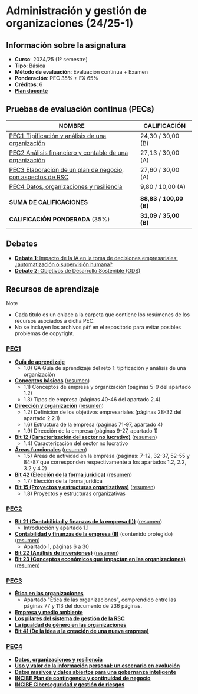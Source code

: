 # Administración y gestión de organizaciones (24/25-1)

## Información sobre la asignatura

- **Curso**: 2024/25 (1º semestre)
- **Tipo**: Básica
- **Método de evaluación**: Evaluación continua + Examen
- **Ponderación**: PEC 35% + EX 65%
- **Créditos**: 6
- [**Plan docente**](https://cv.uoc.edu/tren/trenacc/web/GAT_EXP.PLANDOCENTE?any_academico=20241&cod_asignatura=75.556&idioma=CAS&pagina=PD_PREV_PORTAL)

## Pruebas de evaluación continua (PECs)

| NOMBRE                                                              | CALIFICACIÓN       |
|---------------------------------------------------------------------|--------------------|
| [PEC1 Tipificación y análisis de una organización](pec1)            | 24,30 / 30,00 (B)  |
| [PEC2 Análisis financiero y contable de una organización](pec2)     | 27,13 / 30,00 (A)  |
| [PEC3 Elaboración de un plan de negocio, con aspectos de RSC](pec3) | 27,60 / 30,00 (A) |
| [PEC4 Datos, organizaciones y resiliencia](pec4)                    | 9,80 / 10,00 (A) |
|                                                                     |                      |
| **SUMA DE CALIFICACIONES**                                          | **88,83 / 100,00 (B)** |
| **CALIFICACIÓN PONDERADA** (35%)                                    | **31,09 / 35,00 (B)** |

## Debates

- [**Debate 1**: Impacto de la IA en la toma de decisiones empresariales: ¿automatización o supervisión humana?](debate1)
- [**Debate 2**: Objetivos de Desarrollo Sostenible (ODS)](debate2)

## Recursos de aprendizaje

>[!NOTE]
>- Cada título es un enlace a la carpeta que contiene los resúmenes de los recursos asociados a dicha PEC.
>- No se incluyen los archivos `pdf` en el repositorio para evitar posibles problemas de copyright.

### [PEC1](./pec1/recursos)

- [**Guía de aprendizaje**](https://materials.campus.uoc.edu/daisy/Materials/PID_00295192/pdf/PID_00295192.pdf)
	- 1.0) GA Guía de aprendizaje del reto 1: tipificación y análisis de una organización
- [**Conceptos básicos**](https://materials.campus.uoc.edu/daisy/Materials/PID_00200485/pdf/PID_00200479.pdf) ([resumen](https://github.com/HenestrosaDev/uoc-ingenieria-informatica/blob/main/administracion_y_gestion_de_organizaciones/pec1/recursos/conceptos_basicos_resumen.md))
	- 1.1) Conceptos de empresa y organización (páginas 5-9 del apartado 1.2) 
	- 1.3) Tipos de empresa (páginas 40-46 del apartado 2.4)
- [**Dirección y organización**](https://materials.campus.uoc.edu/daisy/Materials/PID_00200484/pdf/PID_00200480.pdf) ([resumen](https://github.com/HenestrosaDev/uoc-ingenieria-informatica/blob/main/administracion_y_gestion_de_organizaciones/pec1/recursos/direccion_y_organizacion_resumen.md))
	- 1.2) Definición de los objetivos empresariales (páginas 28-32 del apartado 2.2.1)
	- 1.6) Estructura de la empresa (páginas 71-97, apartado 4)
	- 1.9) Dirección de la empresa (páginas 9-27, apartado 1)
- [**Bit 12 (Caracterización del sector no lucrativo)**](https://campus.uoc.edu/autors/MostraPDFMaterialAction.do?id=151490&hash=48756e1f2d49fa4d05082a71834690de5a91a74a9e582e1d1a843bb63440cc51) ([resumen](https://github.com/HenestrosaDev/uoc-ingenieria-informatica/blob/main/administracion_y_gestion_de_organizaciones/pec1/recursos/bit_12_caracterizacion_del_sector_no_lucrativo_resumen.md))
	- 1.4) Caracterización del sector no lucrativo
- [**Áreas funcionales**](https://materials.campus.uoc.edu/daisy/Materials/PID_00200486/pdf/PID_00200478.pdf) ([resumen](https://github.com/HenestrosaDev/uoc-ingenieria-informatica/blob/main/administracion_y_gestion_de_organizaciones/pec1/recursos/areas_funcionales_recursos_humanos_resumen.md))
	- 1.5) Áreas de actividad en la empresa (páginas: 7-12, 32-37, 52-55 y 84-87 que corresponden respectivamente a los apartados 1.2, 2.2, 3.2 y 4.2)
- [**Bit 42 (Elección de la forma jurídica)**](https://campus.uoc.edu/autors/MostraPDFMaterialAction.do?id=263175&hash=889f6bf2bacd51622901535a21aafe91d1eab521c9bcf0040fc4e03354eb14c8) ([resumen](https://github.com/HenestrosaDev/uoc-ingenieria-informatica/blob/main/administracion_y_gestion_de_organizaciones/pec1/bit_42_eleccion_de_la_forma_juridica_resumen.md))
	- 1.7) Elección de la forma jurídica
- [**Bit 15 (Proyectos y estructuras organizativas)**](https://campus.uoc.edu/autors/MostraPDFMaterialAction.do?id=151497&hash=1c1d4b91d5b3515fa3cb83ca2e2d84d43fa76da4531b65378a46896bbff3c249) ([resumen](https://github.com/HenestrosaDev/uoc-ingenieria-informatica/blob/main/administracion_y_gestion_de_organizaciones/pec1/bit_15_proyectos_y_estructuras_organizativas_resumen.md))
	- 1.8) Proyectos y estructuras organizativas

### [PEC2](./pec2/recursos)

- [**Bit 21 (Contabilidad y finanzas de la empresa (I))**](http://cvapp.uoc.edu/autors/MostraPDFMaterialAction.do?id=263179&hash=1a0968aafeee5f7362c6a75eff9e5f2d44dad0c2f5ebe3e293116b24e5762337) ([resumen](https://github.com/HenestrosaDev/uoc-ingenieria-informatica/blob/main/administracion_y_gestion_de_organizaciones/pec2/recursos/bit_21_contabilidad_y_finanzas_de_la_empresa_i_resumen.md))
	- Introducción y apartado 1.1
- [**Contabilidad y finanzas de la empresa (II)**](https://protected-content.ftp.uoc.edu/biblioteca/prestatgeries/05556_75556/90521.pdf) (contenido protegido) ([resumen](https://github.com/HenestrosaDev/uoc-ingenieria-informatica/blob/main/administracion_y_gestion_de_organizaciones/pec2/recursos/contabilidad_y_finanzas_de_la_empresa_ii_resumen.md))
	- Apartado 1, páginas 6 a 30
- [**Bit 22 (Análisis de inversiones)**](http://cvapp.uoc.edu/autors/MostraPDFMaterialAction.do?id=263181&hash=4c5f222055ec6ceb4523f0adfd2afc2cba2d41ca2646c41001d81e2e49cbe412) ([resumen](https://github.com/HenestrosaDev/uoc-ingenieria-informatica/blob/main/administracion_y_gestion_de_organizaciones/pec2/recursos/bit_22_analisis_de_inversiones_resumen.md))
- [**Bit 23 (Conceptos económicos que impactan en las organizaciones)**](http://cvapp.uoc.edu/autors/MostraPDFMaterialAction.do?id=151500&hash=3fd646fe78d6cf5866ce7b47c92856d23aa9806cbf020d714dbc127b18408898) ([resumen](https://github.com/HenestrosaDev/uoc-ingenieria-informatica/blob/main/administracion_y_gestion_de_organizaciones/pec2/recursos/bit_23_conceptos_economicos_que_impactan_en_las_organizaciones_resumen.md))

### [PEC3](./pec3/recursos)

- [**Ética en las organizaciones**](https://materials.campus.uoc.edu/cdocent/IP05_79056_00955.pdf)
	- Apartado "Ética de las organizaciones", comprendido entre las páginas 77 y 113 del documento de 236 páginas.
- [**Empresa y medio ambiente**](https://materials.campus.uoc.edu/daisy/Materials/PID_00263792/pdf/PID_00263792.pdf)
- [**Los pilares del sistema de gestión de la RSC**](https://materials.campus.uoc.edu/daisy/Materials/PID_00253408/pdf/PID_00253408.pdf)
- [**La igualdad de género en las organizaciones**](https://materials.campus.uoc.edu/daisy/Materials/PID_00280846/pdf/PID_00280846.pdf)
- [**Bit 41 (De la idea a la creación de una nueva empresa)**](http://cvapp.uoc.edu/autors/MostraPDFMaterialAction.do?id=263174&hash=1acd7edb24ed9e3ac4d09181d2953c5d042d75b712b3c2fccdfbfe33c0a9eb2d)

### [PEC4](./pec4/recursos)

- [**Datos, organizaciones y resiliencia**](https://materials.campus.uoc.edu/daisy/Materials/PID_00278516/pdf/PID_00278516.pdf)
- [**Uso y valor de la información personal: un escenario en evolución**](https://dialnet.unirioja.es/servlet/articulo?codigo=6307843)
- [**Datos masivos y datos abiertos para una gobernanza inteligente**](https://dialnet.unirioja.es/servlet/articulo?codigo=6566268)
- [**INCIBE Plan de contingencia y continuidad de negocio**](https://www.incibe.es/empresas/que-te-interesa/plan-contingencia-continuidad-negocio)
- [**INCIBE Ciberseguridad y gestión de riesgos**](https://www.incibe.es/sites/default/files/contenidos/guias/doc/guia_ciberseguridad_gestion_riesgos_metad.pdf)